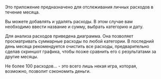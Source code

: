 Это приложение предназначено для отслеживания личных расходов в течение месяца.

Вы можете добавлять и удалять расходы. В этом случае вам необходимо ввести название и сумму, выбрать категорию и дату.

Для анализа расходов приведена диаграмма. Она позволяет просматривать суммарные расходы по любой категории. В последний день месяца рекомендуется очистить все расходы, предварительно сделав скриншот графика, чтобы позже сравнить его с результатами за другие месяцы.

Не более 100 расходов... - это всего лишь некая игра, которая, возможно, позволит сэкономить деньги.
